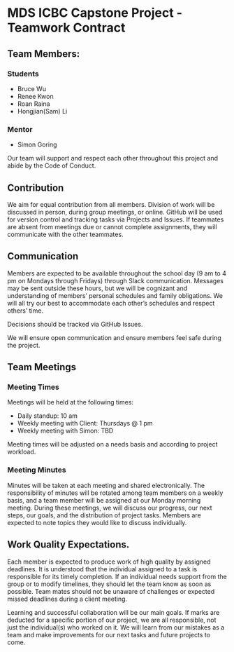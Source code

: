 # MDS ICBC Capstone Project - Teamwork Contract

## Team Members:

### Students
- Bruce Wu
- Renee Kwon
- Roan Raina
- Hongjian(Sam) Li

### Mentor
- Simon Goring

Our team will support and respect each other throughout this project and abide by the Code of Conduct. 

## Contribution
We aim for equal contribution from all members. Division of work will be discussed in person, during group meetings, or online. GitHub will be used for version control and tracking tasks via Projects and Issues. If teammates are absent from meetings due or cannot complete assignments, they will communicate with the other teammates. 

## Communication
Members are expected to be available throughout the school day (9 am to 4 pm on Mondays through Fridays) through Slack communication. Messages may be sent outside these hours, but we will be cognizant and understanding of members’ personal schedules and family obligations. We will all try our best to accommodate each other’s schedules and respect others’ time.

Decisions should be tracked via GitHub Issues. 

We will ensure open communication and ensure members feel safe during the project.  

## Team Meetings
### Meeting Times
Meetings will be held at the following times:
- Daily standup: 10 am
- Weekly meeting with Client: Thursdays @ 1 pm
- Weekly meeting with Simon: TBD

Meeting times will be adjusted on a needs basis and according to project workload. 

### Meeting Minutes
Minutes will be taken at each meeting and shared electronically. The responsibility of minutes will be rotated among team members on a weekly basis, and a team member will be assigned at our Monday morning meeting.  During these meetings, we will discuss our progress, our next steps, our goals, and the distribution of project tasks. Members are expected to note topics they would like to discuss individually. 

## Work Quality Expectations.
Each member is expected to produce work of high quality by assigned deadlines. It is understood that the individual assigned to a task is responsible for its timely completion. If an individual needs support from the group or to modify timelines, they should let the team know as soon as possible. Team mates should not be unaware of challenges or expected missed deadlines during a client meeting. 

Learning and successful collaboration will be our main goals. If marks are deducted for a specific portion of our project, we are all responsible, not just the individual(s) who worked on it. We will learn from our mistakes as a team and make improvements for our next tasks and future projects to come. 
